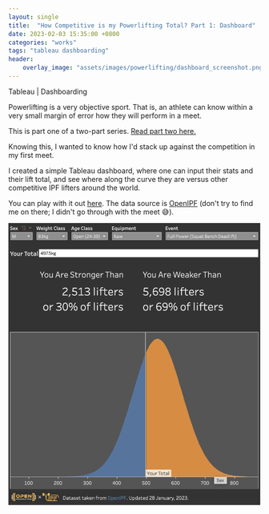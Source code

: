 ```yaml
---
layout: single
title:  "How Competitive is my Powerlifting Total? Part 1: Dashboard"
date: 2023-02-03 15:35:00 +0800
categories: "works"
tags: "tableau dashboarding"
header:
    overlay_image: "assets/images/powerlifting/dashboard_screenshot.png"
---
```


Tableau | Dashboarding

Powerlifting is a very objective sport. That is, an athlete can know within a very small margin of error how they will perform in a meet.

This is part one of a two-part series. [Read part two here.](https://miguelsingian.github.io/works/2023/12/10/powerlifting_2.html)

Knowing this, I wanted to know how I'd stack up against the competition in my first meet.

I created a simple Tableau dashboard, where one can input their stats and their lift total, and see where along the curve they are versus other competitive IPF lifters around the world.

You can play with it out [here](https://public.tableau.com/app/profile/miguel.singian/viz/HowCompetitiveismyPowerliftingTotalMVP/Dashboard). The data source is [OpenIPF](https://www.openipf.org/) (don't try to find me on there; I didn't go through with the meet 😅).

![A screenshot of the dashboard](/assets/images/powerlifting/dashboard_screenshot.png)